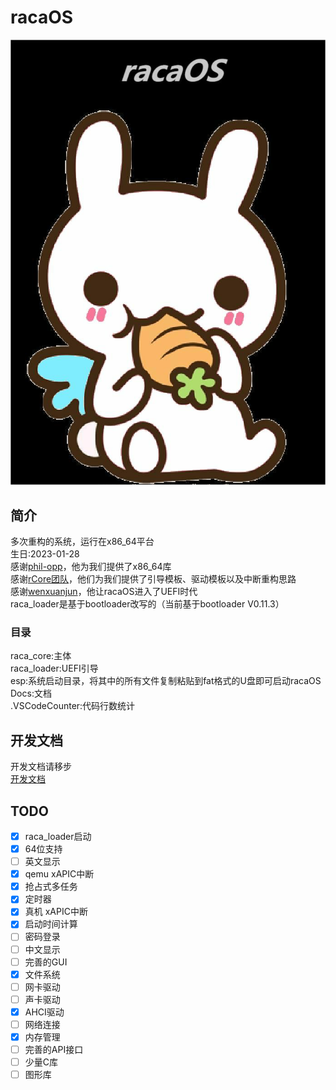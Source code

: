 # racaOS

![Logo](Logo.bmp)

## 简介
多次重构的系统，运行在x86_64平台 \
生日:2023-01-28 \
感谢[phil-opp](https://github.com/phil-opp)，他为我们提供了x86_64库 \
感谢[rCore团队](https://gitee.com/rcore-os)，他们为我们提供了引导模板、驱动模板以及中断重构思路 \
感谢[wenxuanjun](https://github.com/wenxuanjun)，他让racaOS进入了UEFI时代 \
raca_loader是基于bootloader改写的（当前基于bootloader V0.11.3）

### 目录
raca_core:主体 \
raca_loader:UEFI引导 \
esp:系统启动目录，将其中的所有文件复制粘贴到fat格式的U盘即可启动racaOS \
Docs:文档 \
.VSCodeCounter:代码行数统计

## 开发文档
开发文档请移步 \
[开发文档](Docs/index.md)


## TODO

- [x] raca_loader启动
- [x] 64位支持
- [ ] 英文显示
- [x] qemu xAPIC中断
- [x] 抢占式多任务
- [x] 定时器
- [x] 真机 xAPIC中断
- [x] 启动时间计算
- [ ] 密码登录
- [ ] 中文显示
- [ ] 完善的GUI
- [x] 文件系统
- [ ] 网卡驱动
- [ ] 声卡驱动
- [x] AHCI驱动
- [ ] 网络连接
- [x] 内存管理
- [ ] 完善的API接口
- [ ] 少量C库
- [ ] 图形库
